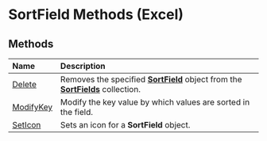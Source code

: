 
# SortField Methods (Excel)

## Methods



|**Name**|**Description**|
|:-----|:-----|
|[Delete](dd48027b-d6d6-0431-4123-a005c66ab457.md)|Removes the specified  **[SortField](2becf77f-c072-2060-9baf-ebcf785c05bb.md)** object from the **[SortFields](a9c83ea1-1cd9-1552-1f03-71bd92a2cc72.md)** collection.|
|[ModifyKey](40227e28-a19e-2130-ae9d-8b87109815f5.md)|Modify the key value by which values are sorted in the field.|
|[SetIcon](840e5a6b-bbaf-087d-06ba-715bde7cbe00.md)|Sets an icon for a  **SortField** object.|
